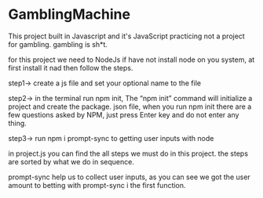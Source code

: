 # GamblingMachine
This project built in Javascript and it's JavaScript practicing not a project for gambling. gambling is sh*t. 

for this project we need to NodeJs if have not install node on you system, at first install it nad then follow the steps.


step1-> create a js file and set your optional name to the file


step2-> in the terminal run npm init, The “npm init” command will initialize a project and create the package. json file, when you run npm init there are a few questions asked by NPM, just press Enter key and do not enter any thing.


step3-> run npm i prompt-sync to getting user inputs with node


in project.js you can find the all steps we must do in this project. the steps are sorted by what we do in sequence.

prompt-sync help us to collect user inputs, as you can see we got the user amount to betting with prompt-sync i the first function.
